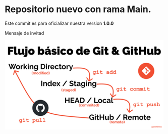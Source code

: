 # Repositorio nuevo con rama Main.

Este commit es para oficializar nuestra version **1.0.0**

Mensaje de invitad

![imagen](git-flow.png)
